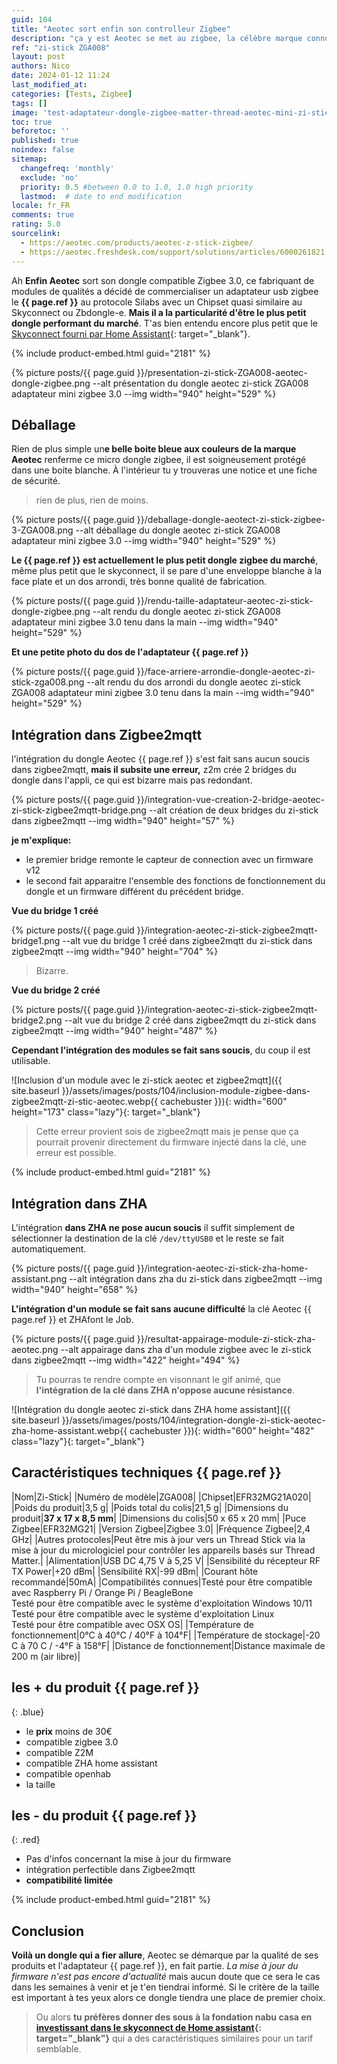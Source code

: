 ```yaml
---
guid: 104
title: "Aeotec sort enfin son controlleur Zigbee"
description: "ça y est Aeotec se met au zigbee, la célèbre marque connue pour ses modules de qualités sort enfin un controlleur zigbee le zi-stick"
ref: "zi-stick ZGA008"
layout: post
authors: Nico
date: 2024-01-12 11:24
last_modified_at: 
categories: [Tests, Zigbee]
tags: []
image: 'test-adaptateur-dongle-zigbee-matter-thread-aeotec-mini-zi-stick-ZGA008.png'
toc: true
beforetoc: ''
published: true
noindex: false
sitemap:
  changefreq: 'monthly'
  exclude: 'no'
  priority: 0.5 #between 0.0 to 1.0, 1.0 high priority
  lastmod:  # date to end modification
locale: fr_FR
comments: true
rating: 5.0 
sourcelink:
  - https://aeotec.com/products/aeotec-z-stick-zigbee/
  - https://aeotec.freshdesk.com/support/solutions/articles/6000261821
---
```


Ah **Enfin Aeotec** sort son dongle compatible Zigbee 3.0, ce fabriquant de modules de qualités a décidé de commercialiser un adaptateur usb zigbee le **{{ page.ref }}** au protocole Silabs avec un Chipset quasi similaire au Skyconnect ou Zbdongle-e. **Mais il a la particularité d'être le plus petit dongle performant du marché**.
T'as bien entendu encore plus petit que le [Skyconnect fourni par Home Assistant](https://www.home-assistant.io/skyconnect/){: target="_blank"}.

{% include product-embed.html guid="2181" %}

{% picture posts/{{ page.guid }}/presentation-zi-stick-ZGA008-aeotec-dongle-zigbee.png --alt présentation du dongle aeotec zi-stick ZGA008 adaptateur mini zigbee 3.0 --img width="940" height="529" %}

## Déballage

Rien de plus simple un**e belle boite bleue aux couleurs de la marque Aeotec** renferme ce micro dongle zigbee, il est soigneusement protégé dans une boite blanche. À l'intérieur tu y trouveras une notice et une fiche de sécurité.

> rien de plus, rien de moins.
 
{% picture posts/{{ page.guid }}/deballage-dongle-aeotect-zi-stick-zigbee-3-ZGA008.png --alt déballage du dongle aeotec zi-stick ZGA008 adaptateur mini zigbee 3.0 --img width="940" height="529" %}

**Le {{ page.ref }} est actuellement le plus petit dongle zigbee du marché**, même plus petit que le skyconnect, il se pare d'une enveloppe blanche à la face plate et un dos arrondi, très bonne qualité de fabrication.

{% picture posts/{{ page.guid }}/rendu-taille-adaptateur-aeotec-zi-stick-dongle-zigbee.png --alt rendu du dongle aeotec zi-stick ZGA008 adaptateur mini zigbee 3.0 tenu dans la main --img width="940" height="529" %}

**Et une petite photo du dos de l'adaptateur {{ page.ref }}**

{% picture posts/{{ page.guid }}/face-arriere-arrondie-dongle-aeotec-zi-stick-zga008.png --alt rendu du dos arrondi du dongle aeotec zi-stick ZGA008 adaptateur mini zigbee 3.0 tenu dans la main --img width="940" height="529" %}

## Intégration dans Zigbee2mqtt

l'intégration du dongle Aeotec {{ page.ref }} s'est fait sans aucun soucis dans zigbee2mqtt, **mais il subsite une erreur,** z2m crée 2 bridges du dongle dans l'appli, ce qui est bizarre mais pas redondant. 

{% picture posts/{{ page.guid }}/integration-vue-creation-2-bridge-aeotec-zi-stick-zigbee2mqtt-bridge.png --alt création de deux bridges du zi-stick dans zigbee2mqtt --img width="940" height="57" %}

**je m'explique:**
- le premier bridge remonte le capteur de connection avec un firmware v12
- le second fait apparaitre l'ensemble des fonctions de fonctionnement du dongle et un firmware différent du précédent bridge.

**Vue du bridge 1 créé**

{% picture posts/{{ page.guid }}/integration-aeotec-zi-stick-zigbee2mqtt-bridge1.png --alt vue du bridge 1 créé dans zigbee2mqtt du zi-stick dans zigbee2mqtt --img width="940" height="704" %}

> Bizarre.

**Vue du bridge 2 créé**

{% picture posts/{{ page.guid }}/integration-aeotec-zi-stick-zigbee2mqtt-bridge2.png --alt vue du bridge 2 créé dans zigbee2mqtt du zi-stick dans zigbee2mqtt --img width="940" height="487" %}

**Cependant l'intégration des modules se fait sans soucis**, du coup il est utilisable. 

![Inclusion d'un module avec le zi-stick aeotec et zigbee2mqtt]({{ site.baseurl }}/assets/images/posts/104/inclusion-module-zigbee-dans-zigbee2mqtt-zi-stic-aeotec.webp{{ cachebuster }}){: width="600" height="173" class="lazy"}{: target="_blank"}

> Cette erreur provient sois de zigbee2mqtt mais je pense que ça pourrait provenir directement du firmware injecté dans la clé, une erreur est possible.

{% include product-embed.html guid="2181" %}

## Intégration dans ZHA

L'intégration **dans ZHA ne pose aucun soucis** il suffit simplement de sélectionner la destination de la clé ```/dev/ttyUSB0``` et le reste se fait automatiquement.

{% picture posts/{{ page.guid }}/integration-aeotec-zi-stick-zha-home-assistant.png --alt intégration dans zha du zi-stick dans zigbee2mqtt --img width="940" height="658" %}

**L'intégration d'un module se fait sans aucune difficulté** la clé Aeotec {{ page.ref }} et ZHAfont le Job.

{% picture posts/{{ page.guid }}/resultat-appairage-module-zi-stick-zha-aeotec.png --alt appairage dans zha d'un module zigbee avec le zi-stick dans zigbee2mqtt --img width="422" height="494" %}

> Tu pourras te rendre compte en visonnant le gif animé, que **l'intégration de la clé dans ZHA n'oppose aucune résistance**.

![Intégration du dongle aeotec zi-stick dans ZHA home assistant]({{ site.baseurl }}/assets/images/posts/104/integration-dongle-zi-stick-aeotec-zha-home-assistant.webp{{ cachebuster }}){: width="600" height="482" class="lazy"}{: target="_blank"}

## Caractéristiques techniques {{ page.ref }}

|Nom|Zi-Stick|
|Numéro de modèle|ZGA008|
|Chipset|EFR32MG21A020|
|Poids du produit|3,5 g|
|Poids total du colis|21,5 g|
|Dimensions du produit|**37 x 17 x 8,5 mm**|
|Dimensions du colis|50 x 65 x 20 mm|
|Puce Zigbee|EFR32MG21|
|Version Zigbee|Zigbee 3.0|
|Fréquence Zigbee|2,4 GHz|
|Autres protocoles|Peut être mis à jour vers un Thread Stick via la mise à jour du micrologiciel pour contrôler les appareils basés sur Thread Matter.|
|Alimentation|USB DC 4,75 V à 5,25 V|
|Sensibilité du récepteur RF TX Power|+20 dBm|
|Sensibilité RX|-99 dBm|
|Courant hôte recommandé|50mA|
|Compatibilités connues|Testé pour être compatible avec Raspberry Pi / Orange Pi / BeagleBone<br />Testé pour être compatible avec le système d'exploitation Windows 10/11<br />Testé pour être compatible avec le système d'exploitation Linux<br />Testé pour être compatible avec OSX OS|
|Température de fonctionnement|0°C à 40°C / 40°F à 104°F|
|Température de stockage|-20 C à 70 C / -4°F à 158°F|
|Distance de fonctionnement|Distance maximale de 200 m (air libre)|

## **les + du produit** {{ page.ref }}
{: .blue}

- le **prix** moins de 30€
- compatible zigbee 3.0
- compatible Z2M
- compatible ZHA home assistant
- compatible openhab
- la taille


## **les - du produit** {{ page.ref }}
{: .red}

- Pas d'infos concernant la mise à jour du firmware
- intégration perfectible dans Zigbee2mqtt
- **compatibilité limitée**

{% include product-embed.html guid="2181" %}

## Conclusion

**Voilà un dongle qui a fier allure**, Aeotec se démarque par la qualité de ses produits et l'adaptateur {{ page.ref }}, en fait partie. *La mise à jour du firmware n'est pas encore d'actualité* mais aucun doute que ce sera le cas dans les semaines à venir et je t'en tiendrai informé. Si le critère de la taille est important à tes yeux alors ce dongle tiendra une place de premier choix. 
> Ou alors **tu préfères donner des sous à la fondation nabu casa en [investissant dans le skyconnect de Home assistant](https://www.home-assistant.io/skyconnect/){: target="_blank"}** qui a des caractéristiques similaires pour un tarif semblable. 